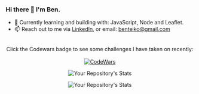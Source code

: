 ### Hi there 👋 I'm Ben.

- 🌱 Currently learning and building with: JavaScript, Node and Leaflet.
- 📫 Reach out to me via [LinkedIn](https://www.linkedin.com/in/ben-teiko-marrett/), or email: [benteiko@gmail.com](benteiko@gmail.com)
<br/><br/>
<div style="text-align: center;">
 
Click the Codewars badge to see some challenges I have taken on recently:<br/>
<br/>
[![CodeWars](https://www.codewars.com/users/BenTeiko/badges/large) ](https://www.codewars.com/users/BenTeiko/completed_solutions)

![Your Repository's Stats](https://github-readme-stats.vercel.app/api?username=ben-marrett&show_icons=true)

![Your Repository's Stats](https://github-readme-stats.vercel.app/api/top-langs/?username=ben-marrett&theme=blue-green)

</div>
